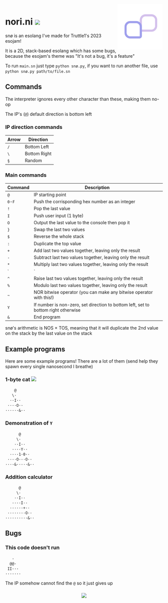 <img align="right" height="145" src=".meow/snø.svg">

# nori.ni [<img src="https://nukocities.neocities.org/nuko/sets/cat325.gif">](https://nukocities.neocities.org/)

snø is an esolang I've made for Truttle1's 2023 esojam!

It is a 2D, stack-based esolang which has some bugs, because the esojam's theme was "It's not a bug, it's a feature" 

To run `main.sn` just type `python snø.py`, if you want to run another file, use `python snø.py path/to/file.sn`

## Commands

The interpreter ignores every other character than these, making them no-op

The IP's (`@`) default direction is bottom left

### IP direction commands

| Arrow | Direction        |
| ----- | ---------------- |
| `/`   | Bottom Left      |
| `\`   | Bottom Right     |
| `§`   | Random           |

### Main commands

| Command | Description                                                                        |
| ------- | ---------------------------------------------------------------------------------- |
| `@`     | IP starting point                                                                  |
| `0`-`F` | Push the corrisponding hex number as an integer                                    |
| `!`     | Pop the last value                                                                 |
| `I`     | Push user input (1 byte)                                                           |
| `O`     | Output the last value to the console then pop it                                   |
| `}`     | Swap the last two values                                                           |
| `$`     | Reverse the whole stack                                                            |
| `:`     | Duplicate the top value                                                            |
| `+`     | Add last two values together, leaving only the result                              |
| `-`     | Subtract last two values together, leaving only the result                         |
| `*`     | Multiply last two values together, leaving only the result                         |
| `|`     | Divide last two values together, leaving only the result                           |
| `^`     | Raise last two values together, leaving only the result                            |
| `%`     | Modulo last two values together, leaving only the result                           |
| `~`     | NOR bitwise operator (you can make any bitwise operator with this!)                |
| `Y`     | If number is non-zero, set direction to bottom left, set to bottom right otherwise |
| `&`     | End program                                                                        |

snø's arithmetic is NOS × TOS, meaning that it will duplicate the 2nd value on the stack by the last value on the stack

## Example programs

Here are some example programs! There are a lot of them (send help they spawn every single nanosecond I breathe)

### 1-byte cat [<img src="https://nukocities.neocities.org/nuko/act/cat1.gif">](https://github.com/mkukiro/nori.ni/tree/develop#cat-program-)

```sn
    @
   \·
  ··I··
 ····O··
······&··
```

### Demonstration of `Y`

```sn
      @
     \·
    ··I··
   ····Y··
  ····1·0··
 ····O···O··
····&·····&··
```

### Addition calculator

```sn
      @
     \·
    ··I··
   ····I··
  ······+··
 ········O··
··········&··
```

## Bugs

### This code doesn't run

```sn
   ·
  @@·
 II···
·······
```

The IP somehow cannot find the `@` so it just gives up

###

<p align="center"><img src="https://nukocities.neocities.org/nuko/sets/cat80.gif"></img></p>
